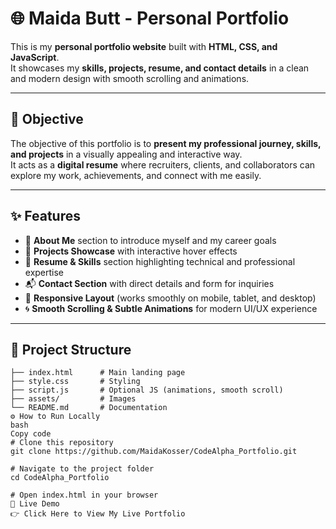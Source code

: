 # 🌐 Maida Butt - Personal Portfolio

This is my **personal portfolio website** built with **HTML, CSS, and JavaScript**.  
It showcases my **skills, projects, resume, and contact details** in a clean and modern design with smooth scrolling and animations.  

---

## 🎯 Objective
The objective of this portfolio is to **present my professional journey, skills, and projects** in a visually appealing and interactive way.  
It acts as a **digital resume** where recruiters, clients, and collaborators can explore my work, achievements, and connect with me easily.  

---

## ✨ Features
- 📖 **About Me** section to introduce myself and my career goals  
- 💼 **Projects Showcase** with interactive hover effects  
- 📝 **Resume & Skills** section highlighting technical and professional expertise  
- 📬 **Contact Section** with direct details and form for inquiries  
- 🎨 **Responsive Layout** (works smoothly on mobile, tablet, and desktop)  
- 🌀 **Smooth Scrolling & Subtle Animations** for modern UI/UX experience  

---

## 📂 Project Structure
```plaintext
├── index.html      # Main landing page
├── style.css       # Styling
├── script.js       # Optional JS (animations, smooth scroll)
├── assets/         # Images
└── README.md       # Documentation
⚙️ How to Run Locally
bash
Copy code
# Clone this repository
git clone https://github.com/MaidaKosser/CodeAlpha_Portfolio.git

# Navigate to the project folder
cd CodeAlpha_Portfolio

# Open index.html in your browser
🌟 Live Demo
👉 Click Here to View My Live Portfolio
